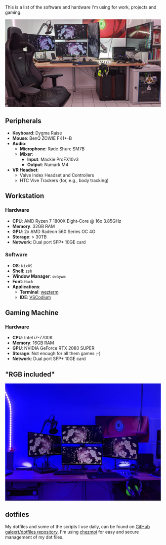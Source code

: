 This is a list of the software and hardware I'm using for work, projects and gaming.

![Desk Setup](/setup/desk-setup-0.jpg)

## Peripherals

* **Keyboard**: Dygma Raise
* **Mouse**: BenQ ZOWIE FK1+-B
* **Audio**:
    * **Microphone**: Røde Shure SM7B
    * **Mixer**:
        * **Input**: Mackie ProFX10v3
        * **Output**: Numark M4
* **VR Headset**:
    * Valve Index Headset and Controllers
    * HTC Vive Trackers (for, e.g., body tracking)

## Workstation

### Hardware

* **CPU**: AMD Ryzen 7 1800X Eight-Core @ 16x 3.85GHz
* **Memory**: 32GB RAM
* **GPU**: 2x AMD Radeon 560 Series OC 4G
* **Storage**: > 30TB
* **Network**: Dual port SFP+ 10GE card

### Software

* **OS**: `NixOS`
* **Shell**: `zsh`
* **Window Manager**: `swaywm`
* **Font**: `Hack`
* **Applications**:
    * **Terminal**: [wezterm](https://wezfurlong.org/wezterm/index.html)
    * **IDE**: [VSCodium](https://vscodium.com/)

## Gaming Machine

### Hardware
* **CPU**: Intel i7-7700K
* **Memory**: 16GB RAM
* **GPU**: NVIDIA GeForce RTX 2080 SUPER
* **Storage**: Not enough for all them games ;-)
* **Network**: Dual port SFP+ 10GE card

## "RGB included"

![RGB Lights Office](/setup/setup_desk_lightingblue.jpg)

## dotfiles

My dotfiles and some of the scripts I use daily, can be found on [GitHub galexrt/dotfiles repository](https://github.com/galexrt/dotfiles). I'm using [chezmoi](https://www.chezmoi.io/) for easy and secure management of my dot files.

